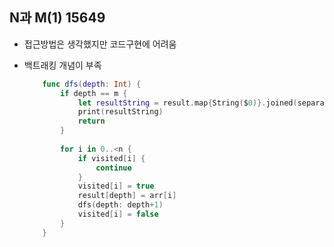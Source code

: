



## N과 M(1) 15649

* 접근방법은 생각했지만 코드구현에 어려움

* 백트래킹 개념이 부족

  ``` swift
      func dfs(depth: Int) {
          if depth == m {
              let resultString = result.map{String($0)}.joined(separator: " ")
              print(resultString)
              return
          }
          
          for i in 0..<n {
              if visited[i] {
                  continue
              }
              visited[i] = true
              result[depth] = arr[i]
              dfs(depth: depth+1)
              visited[i] = false
          }
      }
  ```

  

